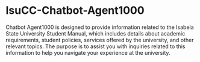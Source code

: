 # IsuCC-Chatbot-Agent1000
Chatbot Agent1000 is designed to provide information related to the Isabela State University Student Manual, which includes details about academic requirements, student policies, services offered by the university, and other relevant topics. The purpose is to assist you with inquiries related to this information to help you navigate your experience at the university.
